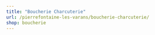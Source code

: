 ```yaml
---
title: "Boucherie Charcuterie"
url: /pierrefontaine-les-varans/boucherie-charcuterie/
shop: boucherie
---
```

